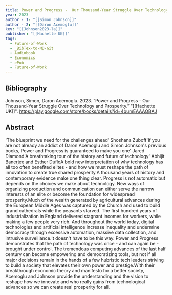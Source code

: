 ```yaml
---
title: Power and Progress -  Our Thousand-Year Struggle Over Technology and Prosperity
year: 2023
author - 1: "[[Simon Johnson]]"
author - 2: "[[Daron Acemoglu]]"
key: "[[Johnson2023-la]]"
publisher: "[[Hachette UK]]"
tags:
  - Future-of-Work
  - _BibTex-to-MD-Git
  - Audiobook
  - Economics
  - ePub
  - Future-of-Work
---
```


## Bibliography
Johnson, Simon, Daron Acemoglu. 2023. “Power and Progress -  Our Thousand-Year Struggle Over Technology and Prosperity.” "[[Hachette UK]]". https://play.google.com/store/books/details?id=4bumEAAAQBAJ

## Abstract
'The blueprint we need for the challenges ahead' Shoshana Zuboff'If you are not already an addict of Daron Acemoglu and Simon Johnson's previous books, Power and Progress is guaranteed to make you one' Jared Diamond'A breathtaking tour of the history and future of technology' Abhijit Banerjee and Esther DufloA bold new interpretation of why technology has all too often benefited elites - and how we must reshape the path of innovation to create true shared prosperity.A thousand years of history and contemporary evidence make one thing clear. Progress is not automatic but depends on the choices we make about technology. New ways of organizing production and communication can either serve the narrow interests of an elite or become the foundation for widespread prosperity.Much of the wealth generated by agricultural advances during the European Middle Ages was captured by the Church and used to build grand cathedrals while the peasants starved. The first hundred years of industrialization in England delivered stagnant incomes for workers, while making a few people very rich. And throughout the world today, digital technologies and artificial intelligence increase inequality and undermine democracy through excessive automation, massive data collection, and intrusive surveillance.It doesn't have to be this way. Power and Progress demonstrates that the path of technology was once - and can again be - brought under control. The tremendous computing advances of the last half century can become empowering and democratizing tools, but not if all major decisions remain in the hands of a few hubristic tech leaders striving to build a society that elevates their own power and prestige.With their breakthrough economic theory and manifesto for a better society, Acemoglu and Johnson provide the understanding and the vision to reshape how we innovate and who really gains from technological advances so we can create real prosperity for all.